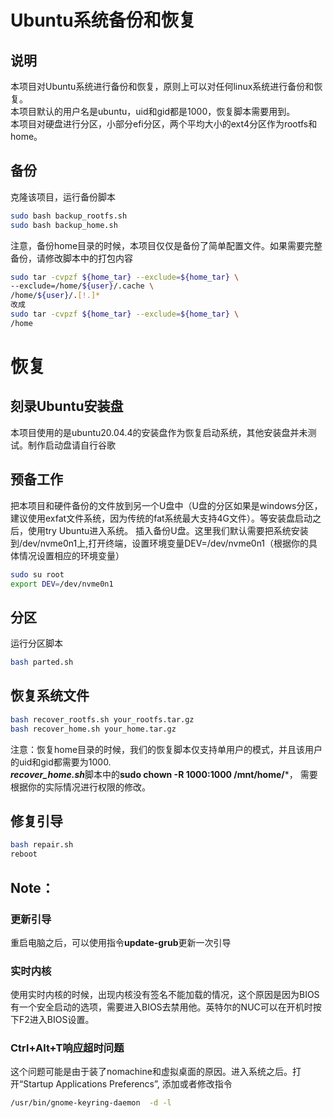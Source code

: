 # Ubuntu系统备份和恢复

## 说明

本项目对Ubuntu系统进行备份和恢复，原则上可以对任何linux系统进行备份和恢复。<br>
本项目默认的用户名是ubuntu，uid和gid都是1000，恢复脚本需要用到。<br>
本项目对硬盘进行分区，小部分efi分区，两个平均大小的ext4分区作为rootfs和home。

## 备份

克隆该项目，运行备份脚本
```bash
sudo bash backup_rootfs.sh
sudo bash backup_home.sh
```
注意，备份home目录的时候，本项目仅仅是备份了简单配置文件。如果需要完整备份，请修改脚本中的打包内容
```bash
sudo tar -cvpzf ${home_tar} --exclude=${home_tar} \
--exclude=/home/${user}/.cache \
/home/${user}/.[!.]*
改成
sudo tar -cvpzf ${home_tar} --exclude=${home_tar} \
/home
```
# 恢复
## 刻录Ubuntu安装盘
本项目使用的是ubuntu20.04.4的安装盘作为恢复启动系统，其他安装盘并未测试。制作启动盘请自行谷歌

## 预备工作
把本项目和硬件备份的文件放到另一个U盘中（U盘的分区如果是windows分区，建议使用exfat文件系统，因为传统的fat系统最大支持4G文件）。等安装盘启动之后，使用try Ubuntu进入系统。
插入备份U盘。这里我们默认需要把系统安装到/dev/nvme0n1上,打开终端，设置环境变量DEV=/dev/nvme0n1（根据你的具体情况设置相应的环境变量）
```bash
sudo su root
export DEV=/dev/nvme0n1
```

## 分区
运行分区脚本
```bash
bash parted.sh
```

## 恢复系统文件
```bash
bash recover_rootfs.sh your_rootfs.tar.gz
bash recover_home.sh your_home.tar.gz
```
注意：恢复home目录的时候，我们的恢复脚本仅支持单用户的模式，并且该用户的uid和gid都需要为1000.<br>
***recover_home.sh***脚本中的**sudo chown -R 1000:1000 /mnt/home/***， 需要根据你的实际情况进行权限的修改。

## 修复引导
```bash
bash repair.sh
reboot
```

## Note：
### 更新引导
重启电脑之后，可以使用指令**update-grub**更新一次引导
### 实时内核
使用实时内核的时候，出现内核没有签名不能加载的情况，这个原因是因为BIOS有一个安全启动的选项，需要进入BIOS去禁用他。英特尔的NUC可以在开机时按下F2进入BIOS设置。
### Ctrl+Alt+T响应超时问题
这个问题可能是由于装了nomachine和虚拟桌面的原因。进入系统之后。打开“Startup Applications Preferencs”, 添加或者修改指令
```bash
/usr/bin/gnome-keyring-daemon  -d -l
```
